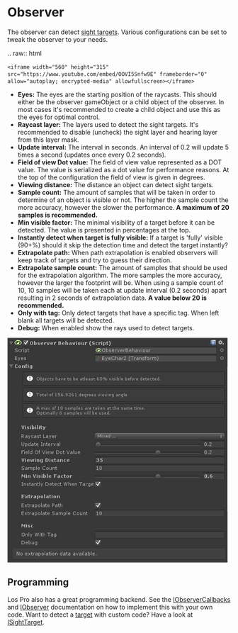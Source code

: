 # Observer

The observer can detect [sight targets](SightTarget.md). Various configurations can be set to tweak the observer to your needs.

.. raw:: html

	<iframe width="560" height="315" src="https://www.youtube.com/embed/OOVI5Snfw9E" frameborder="0" allow="autoplay; encrypted-media" allowfullscreen></iframe>

-   **Eyes:** The eyes are the starting position of the raycasts. This should either be the observer gameObject or a child object of the observer. In most cases it's recommended to create a child object and use this as the eyes for optimal control.
-   **Raycast layer:**  The layers used to detect the sight targets. It's recommended to disable (uncheck) the sight layer and hearing layer from this layer mask.
-   **Update interval:**  The interval in seconds. An interval of 0.2 will update 5 times a second (updates once every 0.2 seconds).
-   **Field of view Dot value:**  The field of view value represented as a DOT value. The value is serialized as a dot value for performance reasons. At the top of the configuration the field of view is given in degrees.
-   **Viewing distance:**  The distance an object can detect sight targets.
-   **Sample count:** The amount of samples that will be taken in order to determine of an object is visible or not. The higher the sample count the more accuracy, however the slower the performance. **A maximum of 20 samples is recommended.**
-   **Min visible factor:** The minimal visibility of a target before it can be detected. The value is presented in percentages at the top.
-   **Instantly detect when target is fully visible:** If a target is 'fully' visible (90+%) should it skip the detection time and detect the target instantly?
-   **Extrapolate path:** When path extrapolation is enabled observers will keep track of targets and try to guess their direction.
-   **Extrapolate sample count:** The amount of samples that should be used for the extrapolation algorithm. The more samples the more accuracy, however the larger the footprint will be. When using a sample count of 10, 10 samples will be taken each at update interval (0.2 seconds) apart resulting in 2 seconds of extrapolation data. **A value below 20 is recommended.**
-   **Only with tag:** Only detect targets that have a specific tag. When left blank all targets will be detected.
-   **Debug:** When enabled show the rays used to detect targets.

![](Assets/ObserverBehaviour.png)

## Programming

Los Pro also has a great programming backend. See the  [IObserverCallbacks](IObserverCallbacks.md) and  [IObserver](IObserver.md) documentation on how to implement this with your own code. Want to detect a  [target](Target.md) with custom code? Have a look at [ISightTarget](ISightTarget.md).